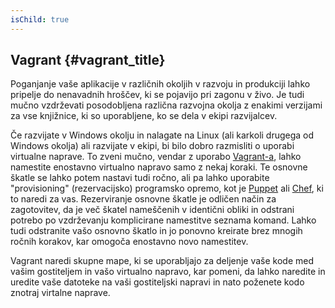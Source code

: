 ```yaml
---
isChild: true
---
```


## Vagrant {#vagrant_title}

Poganjanje vaše aplikacije v različnih okoljih v razvoju in produkciji lahko pripelje do nenavadnih hroščev, 
ki se pojavijo pri zagonu v živo. Je tudi mučno vzdrževati posodobljena različna razvojna okolja z enakimi 
verzijami za vse knjižnice, ki so uporabljene, ko se dela v ekipi razvijalcev. 

Če razvijate v Windows okolju in nalagate na Linux (ali karkoli drugega od Windows okolja) ali razvijate v ekipi, 
bi bilo dobro razmisliti o uporabi virtualne naprave. To zveni mučno, vendar z uporabo [Vagrant-a][vagrant], lahko 
namestite enostavno virtualno napravo samo z nekaj koraki. Te osnovne škatle se lahko potem nastavi tudi ročno, ali 
pa lahko uporabite "provisioning" (rezervacijsko) programsko opremo, kot je [Puppet][puppet] ali [Chef][chef], ki 
to naredi za vas. Rezerviranje osnovne škatle je odličen način za zagotovitev, da je več škatel nameščenih v identični 
obliki in odstrani potrebo po vzdrževanju komplicirane namestitve seznama komand. Lahko tudi odstranite vašo osnovno 
škatlo in jo ponovno kreirate brez mnogih ročnih korakov, kar omogoča enostavno novo namestitev.

Vagrant naredi skupne mape, ki se uporabljajo za deljenje vaše kode med vašim gostiteljem in vašo virtualno napravo, kar 
pomeni, da lahko naredite in uredite vaše datoteke na vaši gostiteljski napravi in nato poženete kodo znotraj virtalne naprave.

[vagrant]: http://vagrantup.com/
[puppet]: http://www.puppetlabs.com/
[chef]: http://www.opscode.com/
